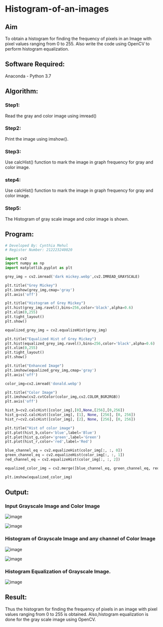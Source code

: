 # Histogram-of-an-images
## Aim
To obtain a histogram for finding the frequency of pixels in an Image with pixel values ranging from 0 to 255. Also write the code using OpenCV to perform histogram equalization.

## Software Required:
Anaconda - Python 3.7

## Algorithm:
### Step1:
Read the gray and color image using imread()

### Step2:
Print the image using imshow().

### Step3:
Use calcHist() function to mark the image in graph frequency for gray and color image.

### step4:
Use calcHist() function to mark the image in graph frequency for gray and color image.

### Step5:
The Histogram of gray scale image and color image is shown.


## Program:
```python
# Developed By: Cynthia Mehul
# Register Number: 212223240020

import cv2
import numpy as np
import matplotlib.pyplot as plt

grey_img = cv2.imread('dark mickey.webp',cv2.IMREAD_GRAYSCALE)

plt.title("Grey Mickey")
plt.imshow(grey_img,cmap='gray')
plt.axis('off')

plt.title("Histogram of Grey Mickey")
plt.hist(grey_img.ravel(),bins=256,color='black',alpha=0.6)
plt.xlim(0,255)
plt.tight_layout()
plt.show()

equalized_grey_img = cv2.equalizeHist(grey_img)

plt.title("Equalized Hist of Grey Mickey")
plt.hist(equalized_grey_img.ravel(),bins=256,color='black',alpha=0.6)
plt.xlim(0,255)
plt.tight_layout()
plt.show()

plt.title("Enhanced Image")
plt.imshow(equalized_grey_img,cmap='gray')
plt.axis('off')

color_img=cv2.imread('donald.webp')

plt.title("Color Image")
plt.imshow(cv2.cvtColor(color_img,cv2.COLOR_BGR2RGB))
plt.axis('off')

hist_b=cv2.calcHist([color_img],[0],None,[256],[0,256])
hist_g=cv2.calcHist([color_img], [1], None, [256], [0, 256])
hist_r=cv2.calcHist([color_img], [2], None, [256], [0, 256])

plt.title("Hist of color image")
plt.plot(hist_b,color='blue',label='Blue')
plt.plot(hist_g,color='green',label='Green')
plt.plot(hist_r,color='red',label='Red')

blue_channel_eq = cv2.equalizeHist(color_img[:, :, 0])
green_channel_eq = cv2.equalizeHist(color_img[:, :, 1])
red_channel_eq = cv2.equalizeHist(color_img[:, :, 2])

equalized_color_img = cv2.merge([blue_channel_eq, green_channel_eq, red_channel_eq])

plt.imshow(equalized_color_img)

```
## Output:
### Input Grayscale Image and Color Image
![image](https://github.com/user-attachments/assets/f671ae46-786f-47ff-b4e8-c750a0258131)

![image](https://github.com/user-attachments/assets/312570d5-11ea-4a07-ab42-46b833a84b74)

### Histogram of Grayscale Image and any channel of Color Image
![image](https://github.com/user-attachments/assets/974d7e63-8ff4-4d3c-bca5-75c08b95a5f7)

![image](https://github.com/user-attachments/assets/1548ac9e-b69e-4ce6-822a-06ab3e22b426)

### Histogram Equalization of Grayscale Image.

![image](https://github.com/user-attachments/assets/124d75ae-86c0-4636-a34b-39671225161e)

## Result: 
Thus the histogram for finding the frequency of pixels in an image with pixel values ranging from 0 to 255 is obtained. Also,histogram equalization is done for the gray scale image using OpenCV.
